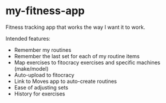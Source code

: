 # my-fitness-app
Fitness tracking app that works the way I want it to work.

Intended features:
* Remember my routines
* Remember the last set for each of my routine items
* Map exercises to fitocracy exercises and specific machines (make/model)
* Auto-upload to fitocracy
* Link to Moves app to auto-create routines
* Ease of adjusting sets
* History for exercises
